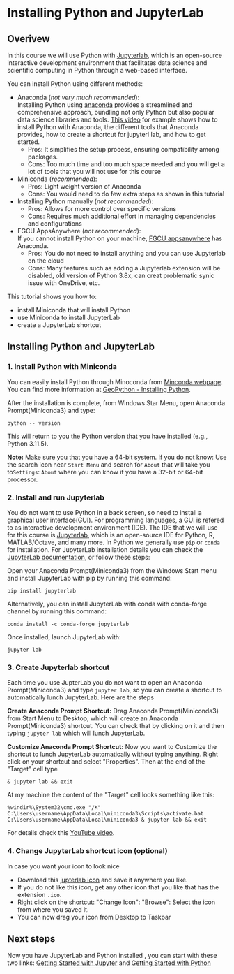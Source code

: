 # Installing Python and JupyterLab

## Overivew 
In this course we will use Python with [Jupyterlab](https://jupyter.org/), which is an open-source interactive development environment that facilitates data science and scientific computing in Python through a web-based interface.  

You can install Python using different methods:
- Anaconda (*not very much recommended*):  
Installing Python using [anaconda](https://docs.anaconda.com/free/anaconda/install/index.html) provides a streamlined and comprehensive approach, bundling not only Python but also popular data science libraries and tools. [This video](https://youtu.be/ozTSqhU9Hek?si=cGzNRATmPOPsoLCg) for example shows how to install Python with Anaconda, the different tools that Anaconda provides, how to create a shortcut for jupyterl lab, and how to get started.
   - Pros: It simplifies the setup process, ensuring compatibility among packages.
   - Cons: Too much time and too much space needed and you will get a lot of tools that you will not use for this course
- Miniconda (*recommended*):  
   - Pros: Light weight version of Anaconda
   - Cons: You would need to do few extra steps as shown in this tutorial
- Installing Python manually (*not recommended*):
   - Pros: Allows for more control over specific versions
   - Cons: Requires much additional effort in managing dependencies and configurations
- FGCU AppsAnywhere (*not recommended*):  
If you cannot install Python on your machine, [FGCU appsanywhere](https://www.fgcu.edu/its/appsanywhere/) has Anaconda.
     - Pros: You do not need to install anything and you can use Jupyterlab on the cloud
     - Cons: Many features such as adding a Jupyterlab extension will be disabled, old version of Python 3.8x, can creat problematic synic issue with OneDrive, etc. 

This tutorial shows you how to: 
- install Miniconda that will install Python
- use Miniconda to install JupyterLab
- create a JupyterLab shortcut 

## Installing Python and JupyterLab

### 1. Install Python with Miniconda

You can easily install Python through Minoconda from [Minconda webpage](https://docs.conda.io/projects/miniconda/en/latest/miniconda-install.html). You can find more information at [GeoPython - Installing Python](https://geo-Python-site.readthedocs.io/en/latest/course-info/installing-miniconda.html). 

After the installation is complete, from Windows Star Menu, open Anaconda Prompt(Miniconda3) and type:
```code
python -- version
```
This will return to you the Python version that you have installed (e.g., Python 3.11.5). 

**Note:** Make sure you that you have a 64-bit system. If you do not know: Use the search icon near `Start Menu` and search for `About` that will take you to`Settings`: `About` where you can know if you have a 32-bit or 64-bit processor. 

### 2. Install and run Jupyterlab 
You do not want to use Python in a back screen, so need to install a graphical user interface(GUI). For programming languages, a GUI is refered to as interactive development environment (IDE). The IDE that we will use for this course is [Jupyterlab](https://jupyter.org/), which is an open-source IDE for Python, R, MATLAB/Octave, and many more. In Python we generally use `pip` or `conda` for installation. For JupyterLab installation details you can check the [JupyterLab documentation](https://jupyter.org/install), or follow these steps:

Open your Anaconda Prompt(Miniconda3) from the Windows Start menu and install JupyterLab with pip by running this command:
```code
pip install jupyterlab
```
Alternatively, you can install JupyterLab with conda with conda-forge channel by running this command:
```code
conda install -c conda-forge jupyterlab
```

Once installed, launch JupyterLab with:
```code
jupyter lab
```

### 3. Create Jupyterlab shortcut
Each time you use JupterLab you do not want to open an Anaconda Prompt(Miniconda3) and type `jupyter lab`, so you can create a shortcut to automatically lunch JupyterLab. Here are the steps

**Create Anaconda Prompt Shortcut:** Drag Anaconda Prompt(Miniconda3) from Start Menu to Desktop, which will create an Anaconda Prompt(Miniconda3) shortcut. You can check that by clicking on it and then typing `jupyter lab` which will lunch JupyterLab.

**Customize Anaconda Prompt Shortcut:** Now you want to Customize the shortcut to lunch JupyterLab automatically without typing anything. Right click on your shortcut and select "Properties". Then at the end of the "Target" cell type
```code
& jupyter lab && exit
```
At my machine the content of the "Target" cell looks something like this:
```
%windir%\System32\cmd.exe "/K" C:\Users\username\AppData\Local\miniconda3\Scripts\activate.bat C:\Users\username\AppData\Local\miniconda3 & jupyter lab && exit
```
For details check this [YouTube video](https://youtu.be/ozTSqhU9Hek?si=cGzNRATmPOPsoLCg). 
  
### 4. Change JupyterLab shortcut icon (optional)
In case you want your icon to look nice
- Download this [jupterlab icon](https://github.com/aselshall/git-tutorial-/blob/master/JupyterLab-icon.ico) and save it anywhere you like.
- If you do not like this icon, get any other icon that you like that has the extension `.ico`.
- Right click on the shortcut: "Change Icon": "Browse": Select the icon from where you saved it.
- You can now drag your icon from Desktop to Taskbar 

## Next steps
Now you have JupyterLab and Python installed , you can start with these two links: [Getting Started with Jupyter](https://foundations.projectpythia.org/foundations/getting-started-jupyter.html) and [Getting Started with Python](https://foundations.projectpythia.org/foundations/getting-started-python.html)

